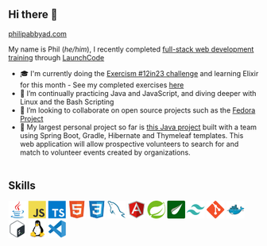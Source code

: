 <!-- ## Hi there 👋 -->
<h2>Hi there 👋</h2> <a href="(https://philipabbyad.com/)">philipabbyad.com</a>


My name is Phil (*he/him*), I recently completed [full-stack web development training](https://www.launchcode.org/assets/LC101_Syllabus-93bea34c8b5ae811b9b4c3f3d7f59d47c51e8bb5640d6f7b8c7a7f5b2b23514e.pdf) through [LaunchCode](https://www.launchcode.org/)



- 🎓 I'm currently doing the [Exercism #12in23 challenge](https://exercism.org/challenges/12in23) and learning Elixir for this month - See my completed exercises [here](https://github.com/philipabbyad/exercism-elixir)
- 🌱 I’m continually practicing Java and JavaScript, and diving deeper with Linux and the Bash Scripting
- 👯 I’m looking to collaborate on open source projects such as the [Fedora Project](https://start.fedoraproject.org/)
- 🔭 My largest personal project so far is [this Java project](https://github.com/Jul-2022-LC-LiftOff/VolunteerOrganizer) built with a team using Spring Boot, Gradle, Hibernate and Thymeleaf templates. This web application will allow prospective volunteers to search for and match to volunteer events created by organizations.
<br></br>
## Skills

<div>

<a title="Java" href="https://en.wikipedia.org/wiki/Java_(programming_language))" target="_blank" rel="noreferrer"><img src="/images/icons/java_original.svg" width="36" height="36" alt="Java" /></a>
<a title="JavaScript" href="https://en.wikipedia.org/wiki/JavaScript" target="_blank" rel="noreferrer"><img src="/images/icons/javascript_original.svg" width="36" height="36" alt="JavaScript" /></a>
<a title="TypeScript" href="https://en.wikipedia.org/wiki/TypeScript" target="_blank" rel="noreferrer"><img src="/images/icons/typescript_original.svg" width="36" height="36" alt="TypeScript" /></a>
<a title="HTML" href="https://en.wikipedia.org/wiki/HTML5" target="_blank" rel="noreferrer"><img src="/images/icons/html5_original.svg" width="36" height="36" alt="HTML" /></a>
<a title="CSS" href="https://en.wikipedia.org/wiki/CSS" target="_blank" rel="noreferrer"><img src="/images/icons/css3_original.svg" width="36" height="36" alt="CSS" /></a>
<a title="MySQL" href="https://en.wikipedia.org/wiki/MySQL" target="_blank" rel="noreferrer"><img src="/images/icons/mysql_original.svg" width="36" height="36" alt="MySQL" /></a>
<a title="Angular" href="https://en.wikipedia.org/wiki/Angular_(web_framework)" target="_blank" rel="noreferrer"><img src="/images/icons/angularjs_original.svg" width="36" height="36" alt="Angular" /></a>
<a title="Spring" href="https://en.wikipedia.org/wiki/Spring_Framework" target="_blank" rel="noreferrer"><img src="/images/icons/spring_original.svg" width="36" height="36" alt="Spring" /></a>
<a title="Thymeleaf" href="https://en.wikipedia.org/wiki/Thymeleaf" target="_blank" rel="noreferrer"><img src="/images/icons/thymeleaf_original.png" width="36" height="36" alt="Thymeleaf" /></a>
<a title="Tailwind CSS" href="https://en.wikipedia.org/wiki/Tailwind_CSS" target="_blank" rel="noreferrer"><img src="/images/icons/tailwindcss_plain.svg" width="36" height="36" alt="Tailwind CSS" /></a>
<a title="Git" href="https://en.wikipedia.org/wiki/Git" target="_blank" rel="noreferrer"><img src="/images/icons/git_original.svg" width="36" height="36" alt="Git" /></a>
<a title="Docker" href="https://en.wikipedia.org/wiki/Docker_(software)" target="_blank" rel="noreferrer"><img src="/images/icons/docker_original.svg" width="36" height="36" alt="Docker" /></a>
<a title="Bash" href="https://en.wikipedia.org/wiki/Bash_(Unix_shell)" target="_blank" rel="noreferrer"><img src="/images/icons/bash_original.svg" width="36" height="36" alt="Bash" /></a>
<a title="Linux" href="https://en.wikipedia.org/wiki/Linux" target="_blank" rel="noreferrer"><img src="/images/icons/linux_original.svg" width="36" height="36" alt="Linux" /></a>
<a title="VS Code" href="https://en.wikipedia.org/wiki/Visual_Studio_Code" target="_blank" rel="noreferrer"><img src="/images/icons/vscode_original.svg" width="36" height="36" alt="VS Code" /></a>
</div>

<a rel="me" href="https://fosstodon.org/@philipabbyad"></a>
